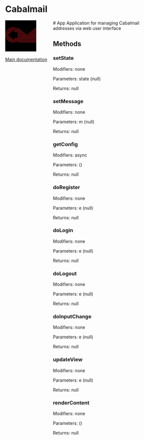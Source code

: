 # Cabalmail
<div style="width: 10em; float:left; height: 100%; padding-right: 1em;"><img src="/docs/logo.png" width="100" />
<p><a href="/README.md">Main documentation</a></p>
</div><div style="padding-left: 11em;">
# App
Application for managing Cabalmail addresses via web user interface

## Methods
### setState
Modifiers: none

Parameters: state (null)

Returns: null

### setMessage
Modifiers: none

Parameters: m (null)

Returns: null

### getConfig
Modifiers: async

Parameters:  ()

Returns: null

### doRegister
Modifiers: none

Parameters: e (null)

Returns: null

### doLogin
Modifiers: none

Parameters: e (null)

Returns: null

### doLogout
Modifiers: none

Parameters: e (null)

Returns: null

### doInputChange
Modifiers: none

Parameters: e (null)

Returns: null

### updateView
Modifiers: none

Parameters: e (null)

Returns: null

### renderContent
Modifiers: none

Parameters:  ()

Returns: null

</div>
